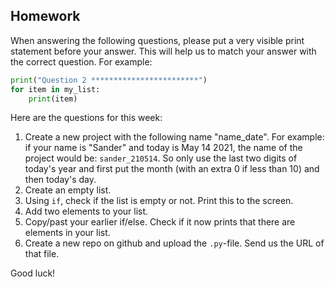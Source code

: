 Homework
-

When answering the following questions, please put a very visible print statement before your answer. This will help us to match your answer with the correct question. For example:

```Python
print("Question 2 ************************")
for item in my_list:
    print(item)
```

Here are the questions for this week:

1. Create a new project with the following name "name_date". For example: if your name is "Sander" and today is May 14 2021, the name of the project would be: `sander_210514`. So only use the last two digits of today's year and first put the month (with an extra 0 if less than 10) and then today's day.
1. Create an empty list.
1. Using `if`, check if the list is empty or not. Print this to the screen.
1. Add two elements to your list.
1. Copy/past your earlier if/else. Check if it now prints that there are elements in your list.
1. Create a new repo on github and upload the `.py`-file. Send us the URL of that file.

Good luck!
